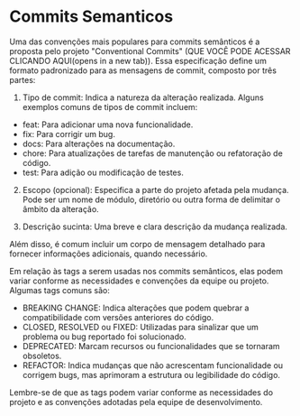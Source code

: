 # Commits Semanticos

Uma das convenções mais populares para commits semânticos é a proposta pelo projeto "Conventional Commits" (QUE VOCÊ PODE ACESSAR CLICANDO AQUI(opens in a new tab)). Essa especificação define um formato padronizado para as mensagens de commit, composto por três partes:

1. Tipo de commit: Indica a natureza da alteração realizada. Alguns exemplos comuns de tipos de commit incluem:

- feat: Para adicionar uma nova funcionalidade.
- fix: Para corrigir um bug.
- docs: Para alterações na documentação.
- chore: Para atualizações de tarefas de manutenção ou refatoração de código.
- test: Para adição ou modificação de testes.

2. Escopo (opcional): Especifica a parte do projeto afetada pela mudança. Pode ser um nome de módulo, diretório ou outra forma de delimitar o âmbito da alteração.

3. Descrição sucinta: Uma breve e clara descrição da mudança realizada.

Além disso, é comum incluir um corpo de mensagem detalhado para fornecer informações adicionais, quando necessário.

Em relação às tags a serem usadas nos commits semânticos, elas podem variar conforme as necessidades e convenções da equipe ou projeto. Algumas tags comuns são:

- BREAKING CHANGE: Indica alterações que podem quebrar a compatibilidade com versões anteriores do código.
- CLOSED, RESOLVED ou FIXED: Utilizadas para sinalizar que um problema ou bug reportado foi solucionado.
- DEPRECATED: Marcam recursos ou funcionalidades que se tornaram obsoletos.
- REFACTOR: Indica mudanças que não acrescentam funcionalidade ou corrigem bugs, mas aprimoram a estrutura ou legibilidade do código.

Lembre-se de que as tags podem variar conforme as necessidades do projeto e as convenções adotadas pela equipe de desenvolvimento.
